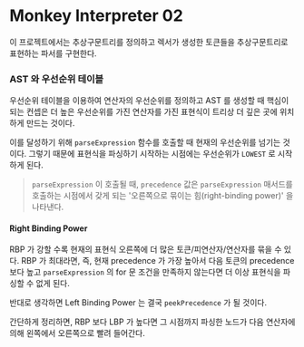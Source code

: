 # Monkey Interpreter 02
이 프로젝트에서는 추상구문트리를 정의하고 렉서가 생성한 토큰들을 추상구문트리로 표현하는 파서를 구현한다.

### AST 와 우선순위 테이블
우선순위 테이블을 이용하여 연산자의 우선순위를 정의하고 AST 를 생성할 때 핵심이 되는
컨셉은 더 높은 우선순위를 가진 연산자를 가진 표현식이 트리상 더 깊은 곳에 위치하게 만드는 것이다.

이를 달성하기 위해 `parseExpression` 함수를 호출할 때 현재의 우선순위를 넘기는 것이다.
그렇기 때문에 표현식을 파싱하기 시작하는 시점에는 우선순위가 `LOWEST` 로 시작하게 된다.

> `parseExpression` 이 호출될 때, `precedence` 값은 `parseExpression` 매서드를 호출하는 시점에서
> 갖게 되는 '오른쪽으로 묶이는 힘(right-binding power)' 을 나타낸다.

#### Right Binding Power 
RBP 가 강할 수록 현재의 표현식 오른쪽에 더 많은 토큰/피연산자/연산자를 묶을 수 있다.
RBP 가 최대라면,
즉, 현재 precedence 가 가장 높아서 다음 토큰의 precedence 보다 높고 `parseExpression` 의 for 문 조건을 만족하지 않는다면
더 이상 표현식을 파싱할 수 없게 된다.

반대로 생각하면 Left Binding Power 는 결국 `peekPrecedence` 가 될 것이다.

간단하게 정리하면, RBP 보다 LBP 가 높다면 그 시점까지 파싱한 노드가 다음 연산자에 의해 
왼쪽에서 오른쪽으로 빨려 들어간다.